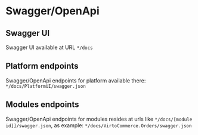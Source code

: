 # Swagger/OpenApi

## Swagger UI

Swagger UI available at URL `*/docs` 

## Platform endpoints
Swagger/OpenApi endpoints for platform available there: `*/docs/PlatformUI/swagger.json`

## Modules endpoints
Swagger/OpenApi endpoints for modules resides at urls like  `*/docs/[module id]]/swagger.json`, as example: `*/docs/VirtoCommerce.Orders/swagger.json`
